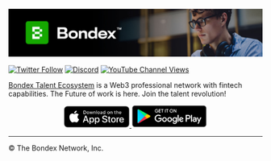 [![Web3, Talent Network, Tokenomics, Crypto, NFTs](https://raw.githubusercontent.com/BondexApp/.github/master/profile/static-files/hero.jpg)](https://bondex.app/)

[![Twitter Follow](https://img.shields.io/twitter/follow/bondexapp?color=%2315A900&logoColor=%23FFFFFF&style=for-the-badge&logo=twitter&label=Twitter)](https://twitter.com/bondexapp)
[![Discord](https://img.shields.io/discord/933653422530523176?color=%2315A900&logoColor=%23FFFFFF&style=for-the-badge&logo=discord&label=Discord)](https://discord.gg/r4UuPgsA4y)
[![YouTube Channel Views](https://img.shields.io/youtube/channel/views/UC0BG3dhsYo3AUhhgRo3wbEA?color=%2315A900&logoColor=%23FFFFFF&style=for-the-badge&logo=youtube&label=YouTube)](https://www.youtube.com/channel/UC0BG3dhsYo3AUhhgRo3wbEA)

[Bondex Talent Ecosystem](https://bondex.app/) is a Web3 professional network with fintech capabilities. The Future of work is here. Join the talent revolution!

<p align="center">
  <a href="https://apps.apple.com/app/bondex-origin/id1579045181" target="_blank">
    <img alt="Apple App Store" src="https://raw.githubusercontent.com/BondexApp/.github/master/profile/static-files/store/apple-app-store.png" width="130"/>
  </a>
  <a href="https://play.google.com/store/apps/details?id=com.bondex.origin" target="_blank">
    <img alt="Google Play Store" src="https://raw.githubusercontent.com/BondexApp/.github/master/profile/static-files/store/google-play-store.png" width="150 " />
  </a>
</p>

---

&copy; The Bondex Network, Inc.
